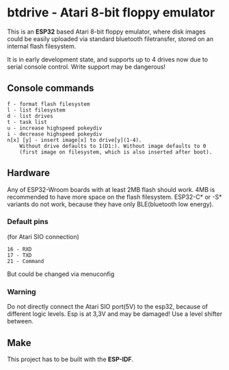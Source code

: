 # btdrive - Atari 8-bit floppy emulator
This is an **ESP32** based Atari 8-bit floppy emulator, where disk images could be easily uploaded via standard bluetooth filetransfer, stored on an internal flash filesystem.

It is in early development state, and supports up to 4 drives now due to serial console control.
Write support may be dangerous!

## Console commands
```
f - format flash filesystem
l - list filesystem
d - list drives
t - task list
u - increase highspeed pokeydiv
i - decrease highspeed pokeydiv
n[x] [y] - insert image[x] to drive[y](1-4).
    Without drive defaults to 1(D1:). Without image defaults to 0
    (first image on filesystem, which is also inserted after boot).
```

## Hardware
Any of ESP32-Wroom boards with at least 2MB flash should work. 4MB is recommended to have more space on the flash filesystem.
ESP32-C* or -S* variants do not work, because they have only BLE(bluetooth low energy).

### Default pins
(for Atari SIO connection)
```
16 - RXD
17 - TXD
21 - Command
```
But could be changed via menuconfig

### Warning
Do not directly connect the Atari SIO port(5V) to the esp32, because of different logic levels. Esp is at 3,3V and may be damaged! Use a level shifter between.

## Make
This project has to be built with the **ESP-IDF**.
